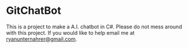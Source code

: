 # GitChatBot
This is a project to make a A.I. chatbot in C#.
Please do not mess around with this project.
If you would like to help email me at ryanunternahrer@gmail.com.
